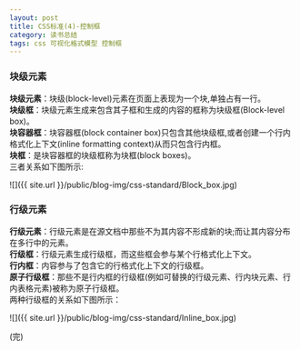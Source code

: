 ```yaml
---
layout: post
title: CSS标准(4)-控制框
category: 读书总结
tags: css 可视化格式模型 控制框
---
```

### 块级元素
**块级元素**：块级(block-level)元素在页面上表现为一个块,单独占有一行。  
**块级框**：块级元素生成来包含其子框和生成的内容的框称为块级框(Block-level box)。   
**块容器框**：块容器框(block container box)只包含其他块级框,或者创建一个行内格式化上下文(inline formatting context)从而只包含行内框。   
**块框**：是块容器框的块级框称为块框(block boxes)。            
三者关系如下图所示:

![]({{ site.url }}/public/blog-img/css-standard/Block_box.jpg)

### 行级元素
**行级元素**：行级元素是在源文档中那些不为其内容不形成新的块;而让其内容分布在多行中的元素。   
**行级框**：行级元素生成行级框，而这些框会参与某个行格式化上下文。   
**行内框**：内容参与了包含它的行格式化上下文的行级框。   
**原子行级框**：那些不是行内框的行级框(例如可替换的行级元素、行内块元素、行内表格元素)被称为原子行级框。            
两种行级框的关系如下图所示：

![]({{ site.url }}/public/blog-img/css-standard/Inline_box.jpg)


(完)




